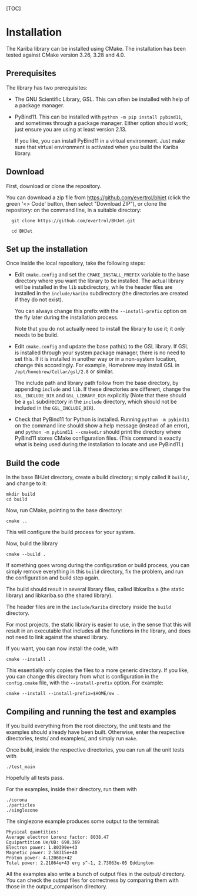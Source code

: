 [TOC]

# Installation

The Kariba library can be installed using CMake. The installation has been tested against CMake version 3.26, 3.28 and 4.0.

## Prerequisites

The library has two prerequisites:

- The GNU Scientific Library, GSL. This can often be installed with help of a package manager.

- PyBind11. This can be installed with `python -m pip install
  pybind11`, and sometimes through a package manager. Either option
  should work; just ensure you are using at least version 2.13.

  If you like, you can install PyBind11 in a virtual environment. Just make
  sure that virtual environment is activated when you build the Kariba
  library.


## Download

First, download or clone the repository.

You can download a zip file from https://github.com/evertrol/bhjet (click the green '<> Code' button, then select "Download ZIP"), or
clone the repository: on the command line, in a suitable directory:

```
  git clone https://github.com/evertrol/BHJet.git

  cd BHJet
```

## Set up the installation


Once inside the local repository, take the following steps:

- Edit `cmake.config` and set the `CMAKE_INSTALL_PREFIX` variable to the base directory where you want the library to be installed. The actual library will be installed in the `lib` subdirectory, while the header files are installed in the `include/kariba` subdirectory (the directories are created if they do not exist).

  You can always change this prefix with the `--install-prefix` option on the fly later during the installation process.

  Note that you do not actually need to install the library to use it; it only needs to be build.

- Edit `cmake.config` and update the base path(s) to the GSL library. If GSL is installed through your system package manager, there is no need to set this. If it is installed in another way or in a non-system location, change this accordingly. For example, Homebrew may install GSL in `/opt/homebrew/Cellar/gsl/2.8` or similar.

  The include path and library path follow from the base directory, by appending `include` and `lib`. If these directories are different, change the `GSL_INCLUDE_DIR` and `GSL_LIBRARY_DIR` explicitly (Note that there should be a `gsl` subdirectory in the `include` directory, which should not be included in the `GSL_INCLUDE_DIR`).

- Check that PyBind11 for Python is installed. Running `python -m pybind11` on the command line should show a help message (instead of an error), and `python -m pybind11 --cmakedir` should print the directory where PyBind11 stores CMake configuration files. (This command is exactly what is being used during the installation to locate and use PyBind11.)


## Build the code

In the base BHJet directory, create a build directory; simply called it `build/`, and change to it:
```
mkdir build
cd build
```

Now, run CMake, pointing to the base directory:
```
cmake ..
```

This will configure the build process for your system.

Now, build the library
```
cmake --build .
```

If something goes wrong during the configuration or build process, you
can simply remove everything in this `build` directory, fix the
problem, and run the configuration and build step again.

The build should result in several library files, called libkariba.a
(the static library) and libkariba.so (the shared library).

The header files are in the `include/kariba` directory inside the
`build` directory.

For most projects, the static library is easier to use, in the sense
that this will result in an executable that includes all the functions
in the library, and does not need to link against the shared library.


If you want, you can now install the code, with
```
cmake --install .
```

This essentially only copies the files to a more generic directory. If
you like, you can change this directory from what is configuration in
the `config.cmake` file, with the `--install-prefix` option. For
example:

```
cmake --install --install-prefix=$HOME/sw .
```


## Compiling and running the test and examples

If you build everything from the root directory, the unit tests and the examples should already have been built. Otherwise, enter the respective directories, tests/ and examples/, and simply run `make`.

Once build, inside the respective directories, you can run all the unit tests with

```
./test_main
```

Hopefully all tests pass.

For the examples, inside their directory, run them with

```
./corona
./particles
./singlezone
```

The singlezone example produces some output to the terminal:

```
Physical quantities:
Average electron Lorenz factor: 8038.47
Equipartition Ue/UB: 698.369
Electron power: 1.80399e+43
Magnetic power: 2.58315e+40
Proton power: 4.12068e+42
Total power: 2.21864e+43 erg s^-1, 2.73063e-05 Eddington
```

All the examples also write a bunch of output files in the output/
directory. You can check the output files for correctness by comparing
them with those in the output_comparison directory.
